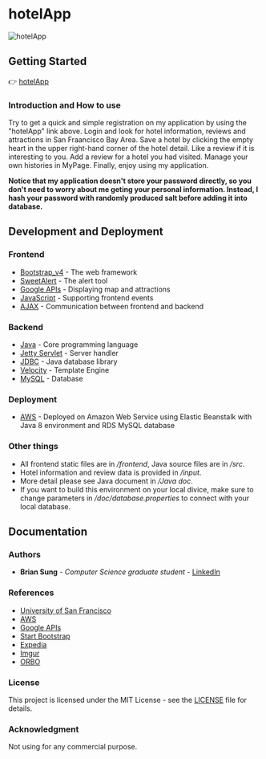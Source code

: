 # hotelApp

![hotelApp](https://i.imgur.com/BhSRHEz.jpg)

## Getting Started

:point_right: [hotelApp](http://hotelapp.us-east-2.elasticbeanstalk.com/index)

### Introduction and How to use

Try to get a quick and simple registration on my application by using the "hotelApp" link above. Login and look for hotel information, reviews and attractions in San Fraancisco Bay Area. Save a hotel by clicking the empty heart in the upper right-hand corner of the hotel detail. Like a review if it is interesting to you. Add a review for a hotel you had visited. Manage your own histories in MyPage. Finally, enjoy using my application.

**Notice that my application doesn't store your password directly, so you don't need to worry about me geting your personal information. Instead, I hash your password with randomly produced salt before adding it into database.**

## Development and Deployment

### Frontend

* [Bootstrap_v4](https://getbootstrap.com/) - The web framework
* [SweetAlert](https://lipis.github.io/bootstrap-sweetalert/) - The alert tool
* [Google APIs](https://developers.google.com/maps/) - Displaying map and attractions
* [JavaScript](https://www.javascript.com/) - Supporting frontend events
* [AJAX](https://www.w3schools.com/xml/ajax_intro.asp) - Communication between frontend and backend

### Backend

* [Java](https://www.oracle.com/java/index.html) - Core programming language
* [Jetty Servlet](http://www.eclipse.org/jetty/) - Server handler
* [JDBC](http://www.oracle.com/technetwork/java/javase/jdbc/index.html) - Java database library
* [Velocity](http://velocity.apache.org/) - Template Engine
* [MySQL](https://www.mysql.com/) - Database

### Deployment

* [AWS](https://aws.amazon.com/) - Deployed on Amazon Web Service using Elastic Beanstalk with Java 8 environment and RDS MySQL database

### Other things

* All frontend static files are in */frontend*, Java source files are in */src*.
* Hotel information and review data is provided in */input*.
* More detail please see Java document in */Java doc*.
* If you want to build this environment on your local divice, make sure to change parameters in */doc/database.properties* to connect with your local database.

## Documentation

### Authors

* **Brian Sung** - *Computer Science graduate student* - [LinkedIn](https://www.linkedin.com/in/brianisadog/)

### References
* [University of San Francisco](https://www.usfca.edu/)
* [AWS](https://aws.amazon.com/)
* [Google APIs](https://developers.google.com/maps/)
* [Start Bootstrap](https://startbootstrap.com/)
* [Expedia](https://www.expedia.com/Activities)
* [Imgur](https://imgur.com/)
* [ORBO](https://imgur.com/gallery/zthrchM)

### License

This project is licensed under the MIT License - see the [LICENSE](LICENSE) file for details.

### Acknowledgment

Not using for any commercial purpose. 